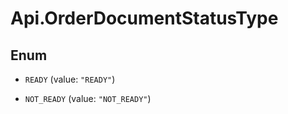 # Api.OrderDocumentStatusType

## Enum


* `READY` (value: `"READY"`)

* `NOT_READY` (value: `"NOT_READY"`)


